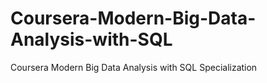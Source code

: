 # Coursera-Modern-Big-Data-Analysis-with-SQL
Coursera  Modern Big Data Analysis with SQL Specialization
